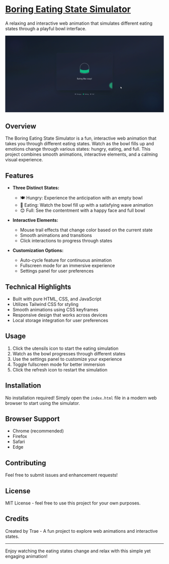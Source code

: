 # [Boring Eating State Simulator](https://boring-eating-state-simulator.aluo.app/)

A relaxing and interactive web animation that simulates different eating states through a playful bowl interface.

![Eating State Simulator](preview.gif)

## Overview

The Boring Eating State Simulator is a fun, interactive web animation that takes you through different eating states. Watch as the bowl fills up and emotions change through various states: hungry, eating, and full. This project combines smooth animations, interactive elements, and a calming visual experience.

## Features

- **Three Distinct States:**
  - 🍽️ Hungry: Experience the anticipation with an empty bowl
  - 🍜 Eating: Watch the bowl fill up with a satisfying wave animation
  - 😊 Full: See the contentment with a happy face and full bowl

- **Interactive Elements:**
  - Mouse trail effects that change color based on the current state
  - Smooth animations and transitions
  - Click interactions to progress through states

- **Customization Options:**
  - Auto-cycle feature for continuous animation
  - Fullscreen mode for an immersive experience
  - Settings panel for user preferences

## Technical Highlights

- Built with pure HTML, CSS, and JavaScript
- Utilizes Tailwind CSS for styling
- Smooth animations using CSS keyframes
- Responsive design that works across devices
- Local storage integration for user preferences

## Usage

1. Click the utensils icon to start the eating simulation
2. Watch as the bowl progresses through different states
3. Use the settings panel to customize your experience
4. Toggle fullscreen mode for better immersion
5. Click the refresh icon to restart the simulation

## Installation

No installation required! Simply open the `index.html` file in a modern web browser to start using the simulator.

## Browser Support

- Chrome (recommended)
- Firefox
- Safari
- Edge

## Contributing

Feel free to submit issues and enhancement requests!

## License

MIT License - feel free to use this project for your own purposes.

## Credits

Created by Trae - A fun project to explore web animations and interactive states.

---

Enjoy watching the eating states change and relax with this simple yet engaging animation!
